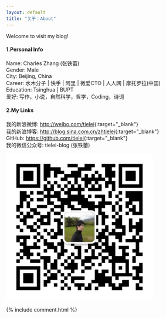 ```yaml
---
layout: default
title: "关于：About"
---
```

Welcome to visit my blog!

#### 1.Personal Info
Name: Charles Zhang (张铁蕾)  
Gender: Male  
City: Beijing, China   
Career: 水木分子 | 快手 | 阿里 | 微爱CTO | 人人网 | 摩托罗拉(中国)   
Education: Tsinghua | BUPT   
爱好: 写作，小说，自然科学，哲学，Coding，诗词

#### 2.My Links
我的新浪微博: <http://weibo.com/tielei>{:target="_blank"}  
我的新浪博客: <http://blog.sina.com.cn/zhtielei>{:target="_blank"}  
GitHub: <https://github.com/tielei>{:target="_blank"}  
我的微信公众号: tielei-blog (张铁蕾)

[<img src="/assets/my_weixin_public.jpg" style="width:400px" alt="我的微信公众号：tielei-blog (张铁蕾)" />](/assets/my_weixin_public.jpg)



{% include comment.html %}
